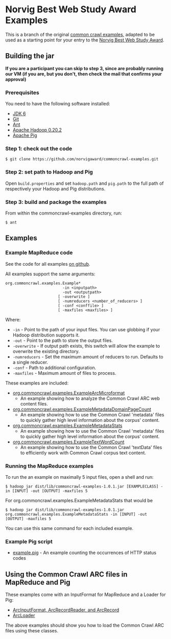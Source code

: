 Norvig Best Web Study Award Examples
====================================

This is a branch of the original [common crawl examples][1], adapted to be used
as a starting point for your entry to the [Norvig Best Web Study Award][2].

[1]: https://github.com/commoncrawl/commoncrawl-examples
[2]: http://norvigaward.github.com 

Building the jar
----------------

**If you are a participant you can skip to step 3, since are probably running
our VM (if you are, but you don't, then check the mail that confirms your
approval)**

### Prerequisites

You need to have the following software installed:

* [JDK 6](http://www.oracle.com/technetwork/java/index.html)
* [Git](http://git-scm.com/)
* [Ant](http://ant.apache.org/)
* [Apache Hadoop 0.20.2](http://hadoop.apache.org/)
* [Apache Pig](http://pig.apache.org/)


### Step 1: check out the code

    $ git clone https://github.com/norvigaward/commoncrawl-examples.git


### Step 2: set path to Hadoop and Pig

Open `build.properties` and set `hadoop.path` and `pig.path` to the full path
of respectively your Hadoop and Pig distributions.


### Step 3: build and package the examples

From within the commoncrawl-examples directory, run:

    $ ant


Examples
-----------------

### Example MapReduce code

See the code for all examples [on github][3].

[3]: https://github.com/norvigaward/commoncrawl-examples/tree/master/src/java/org/commoncrawl/examples

All examples support the same arguments:

    org.commoncrawl.examples.Example*
                             -in <inputpath>
                             -out <outputpath>
                           [ -overwrite ]
                           [ -numreducers <number_of_reducers> ]
                           [ -conf <conffile> ]
                           [ -maxfiles <maxfiles> ]

Where:

 * `-in` - Point to the path of your input files. You can use globbing if your
   Hadoop distribution supports it.
 * `-out` - Point to the path to store the output files.
 * `-overwrite` - If output path exists, this switch will allow the example to
   overwrite the existing directory.
 * `-numreducers` - Set the maximum amount of reducers to run. Defaults to a
   single reducer.
 * `-conf` - Path to additional configuration.
 * `-maxfiles` - Maximum amount of files to process.

These examples are included:

 * [org.commoncrawl.examples.ExampleArcMicroformat](https://github.com/norvigaward/commoncrawl-examples/blob/master/src/java/org/commoncrawl/examples/ExampleArcMicroformat.java)
   - An example showing how to analyze the Common Crawl ARC web content files.
 * [org.commoncrawl.examples.ExampleMetadataDomainPageCount](https://github.com/norvigaward/commoncrawl-examples/blob/master/src/java/org/commoncrawl/examples/ExampleMetadataDomainPageCount.java)
   - An example showing how to use the Common Crawl 'metadata' files to quickly
     gather high level information about the corpus' content.
 * [org.commoncrawl.examples.ExampleMetadataStats](https://github.com/norvigaward/commoncrawl-examples/blob/master/src/java/org/commoncrawl/examples/ExampleMetadataStats.java)
   - An example showing how to use the Common Crawl 'metadata' files to quickly
     gather high level information about the corpus' content.
 * [org.commoncrawl.examples.ExampleTextWordCount](https://github.com/norvigaward/commoncrawl-examples/blob/master/src/java/org/commoncrawl/examples/ExampleTextWordCount.java)
   - An example showing how to use the Common Crawl 'textData' files to
   efficiently work with Common Crawl corpus text content.

### Running the MapReduce examples

To run the an example on maximally 5 input files, open a shell and run:

    $ hadoop jar dist/lib/commoncrawl-examples-1.0.1.jar [EXAMPLECLASS] -in [INPUT] -out [OUTPUT] -maxfiles 5

For org.commoncrawl.examples.ExampleMetadataStats that would be

    $ hadoop jar dist/lib/commoncrawl-examples-1.0.1.jar org.commoncrawl.examples.ExampleMetadataStats -in [INPUT] -out [OUTPUT] -maxfiles 5

You can use this same command for each included example.

### Example Pig script

 * [example.pig](https://github.com/norvigaward/commoncrawl-examples/blob/master/example.pig) - An example counting the occurrences of HTTP status codes


Using the Common Crawl ARC files in MapReduce and Pig
-----------------------------------------------------

These examples come with an InputFormat for MapReduce and a Loader for Pig:

 * [ArcInputFormat, ArcRecordReader, and ArcRecord](https://github.com/norvigaward/commoncrawl-examples/tree/master/src/java/org/commoncrawl/hadoop/mapred)
 * [ArcLoader](https://github.com/norvigaward/commoncrawl-examples/blob/master/src/java/org/commoncrawl/pig/ArcLoader.java)

The above examples should show you how to load the Common Crawl ARC files using
these classes.
